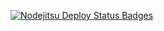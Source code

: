 [![Nodejitsu Deploy Status Badges](http://webhooks.jit.su/nodejitsu/handbook.png)](https://webops.jit.su#appsecute/appsecute-connector-github)